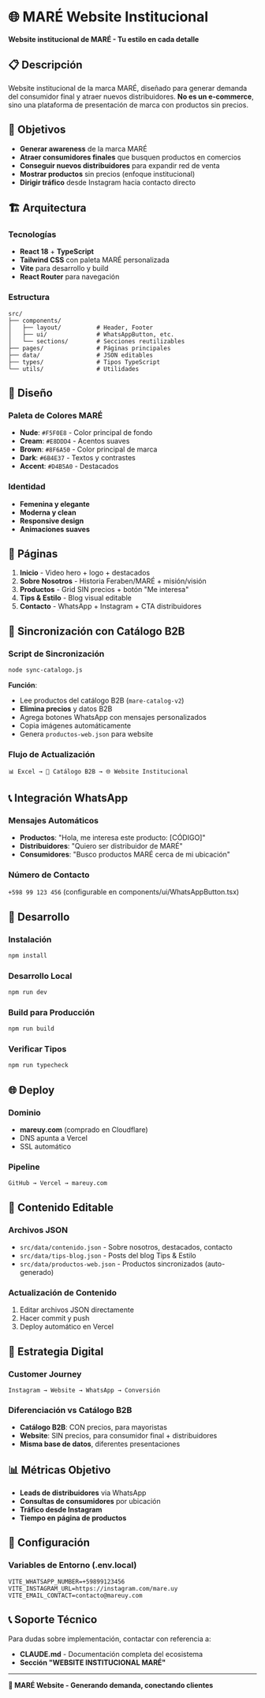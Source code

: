 # 🌐 MARÉ Website Institucional

**Website institucional de MARÉ - Tu estilo en cada detalle**

## 📋 Descripción

Website institucional de la marca MARÉ, diseñado para generar demanda del consumidor final y atraer nuevos distribuidores. **No es un e-commerce**, sino una plataforma de presentación de marca con productos sin precios.

## 🎯 Objetivos

- **Generar awareness** de la marca MARÉ
- **Atraer consumidores finales** que busquen productos en comercios
- **Conseguir nuevos distribuidores** para expandir red de venta
- **Mostrar productos** sin precios (enfoque institucional)
- **Dirigir tráfico** desde Instagram hacia contacto directo

## 🏗️ Arquitectura

### Tecnologías
- **React 18** + **TypeScript**
- **Tailwind CSS** con paleta MARÉ personalizada
- **Vite** para desarrollo y build
- **React Router** para navegación

### Estructura
```
src/
├── components/
│   ├── layout/          # Header, Footer
│   ├── ui/              # WhatsAppButton, etc.
│   └── sections/        # Secciones reutilizables
├── pages/               # Páginas principales
├── data/                # JSON editables
├── types/               # Tipos TypeScript
└── utils/               # Utilidades
```

## 🎨 Diseño

### Paleta de Colores MARÉ
- **Nude**: `#F5F0E8` - Color principal de fondo
- **Cream**: `#E8DDD4` - Acentos suaves  
- **Brown**: `#8F6A50` - Color principal de marca
- **Dark**: `#6B4E37` - Textos y contrastes
- **Accent**: `#D4B5A0` - Destacados

### Identidad
- **Femenina y elegante**
- **Moderna y clean**
- **Responsive design**
- **Animaciones suaves**

## 📱 Páginas

1. **Inicio** - Video hero + logo + destacados
2. **Sobre Nosotros** - Historia Feraben/MARÉ + misión/visión  
3. **Productos** - Grid SIN precios + botón "Me interesa"
4. **Tips & Estilo** - Blog visual editable
5. **Contacto** - WhatsApp + Instagram + CTA distribuidores

## 🔄 Sincronización con Catálogo B2B

### Script de Sincronización
```bash
node sync-catalogo.js
```

**Función**: 
- Lee productos del catálogo B2B (`mare-catalog-v2`)
- **Elimina precios** y datos B2B
- Agrega botones WhatsApp con mensajes personalizados
- Copia imágenes automáticamente
- Genera `productos-web.json` para website

### Flujo de Actualización
```
📊 Excel → 🔄 Catálogo B2B → 🌐 Website Institucional
```

## 📞 Integración WhatsApp

### Mensajes Automáticos
- **Productos**: "Hola, me interesa este producto: [CÓDIGO]"
- **Distribuidores**: "Quiero ser distribuidor de MARÉ"
- **Consumidores**: "Busco productos MARÉ cerca de mi ubicación"

### Número de Contacto
`+598 99 123 456` (configurable en components/ui/WhatsAppButton.tsx)

## 🚀 Desarrollo

### Instalación
```bash
npm install
```

### Desarrollo Local
```bash
npm run dev
```

### Build para Producción  
```bash
npm run build
```

### Verificar Tipos
```bash
npm run typecheck
```

## 🌐 Deploy

### Dominio
- **mareuy.com** (comprado en Cloudflare)
- DNS apunta a Vercel
- SSL automático

### Pipeline
```
GitHub → Vercel → mareuy.com
```

## 📝 Contenido Editable

### Archivos JSON
- `src/data/contenido.json` - Sobre nosotros, destacados, contacto
- `src/data/tips-blog.json` - Posts del blog Tips & Estilo
- `src/data/productos-web.json` - Productos sincronizados (auto-generado)

### Actualización de Contenido
1. Editar archivos JSON directamente
2. Hacer commit y push
3. Deploy automático en Vercel

## 🎯 Estrategia Digital

### Customer Journey
```
Instagram → Website → WhatsApp → Conversión
```

### Diferenciación vs Catálogo B2B
- **Catálogo B2B**: CON precios, para mayoristas
- **Website**: SIN precios, para consumidor final + distribuidores
- **Misma base de datos**, diferentes presentaciones

## 📊 Métricas Objetivo

- **Leads de distribuidores** via WhatsApp
- **Consultas de consumidores** por ubicación
- **Tráfico desde Instagram**
- **Tiempo en página de productos**

## 🔧 Configuración

### Variables de Entorno (.env.local)
```
VITE_WHATSAPP_NUMBER=+59899123456
VITE_INSTAGRAM_URL=https://instagram.com/mare.uy
VITE_EMAIL_CONTACT=contacto@mareuy.com
```

## 📞 Soporte Técnico

Para dudas sobre implementación, contactar con referencia a:
- **CLAUDE.md** - Documentación completa del ecosistema
- **Sección "WEBSITE INSTITUCIONAL MARÉ"**

---

**🚀 MARÉ Website - Generando demanda, conectando clientes**